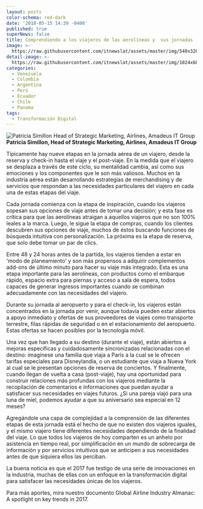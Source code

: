 ```yaml
---
layout: posts
color-schema: red-dark
date: '2018-05-15 14:39 -0400'
published: true
superNews: false
title: Comprendiendo a los viajeros de las aerolíneas y  sus jornadas
image: >-
  https://raw.githubusercontent.com/itnewslat/assets/master/img/540x320/Aterrizaje-p.jpg
detail-image: >-
  https://raw.githubusercontent.com/itnewslat/assets/master/img/1024x680/Aterrizaje-g.jpg
categories:
  - Venezuela
  - Colombia
  - Argentina
  - Perú
  - Ecuador
  - Chile
  - Panama
tags:
  - Transformación Digital
---
```

![Patricia Simillon Head of Strategic Marketing, Airlines, Amadeus IT Group](https://crunchbase-production-res.cloudinary.com/image/upload/c_thumb,h_256,w_256,f_auto,g_faces,z_0.7,q_auto:eco/v1423662568/ehvf14zxdu60fz7wvcg6.png)
**Patricia Simillon, Head of Strategic Marketing, Airlines, Amadeus IT Group**

Típicamente hay nueve etapas en la jornada aérea de un viajero, desde la reserva y check-in hasta el viaje y el post-viaje. En la medida que el viajero se desplaza a través de este ciclo, su mentalidad cambia, así como sus emociones y los componentes que le son más valiosos. Muchos en la industria aérea están desarrollando estrategias de merchandising y de servicios que respondan a las necesidades particulares del viajero en cada una de estas etapas del viaje.

Cada jornada comienza con la etapa de inspiración, cuando los viajeros sopesan sus opciones de viaje antes de tomar una decisión; y esta fase es crítica para que las aerolíneas atraigan a aquellos viajeros que no son 100% leales a la marca. Luego, le sigue la etapa de compras, cuando los clientes descubren sus opciones de viaje, muchos de éstos buscando funciones de búsqueda intuitiva con personalización. La próxima es la etapa de reserva, que solo debe tomar un par de clics.

Entre 48 y 24 horas antes de la partida, los viajeros tienden a estar en 'modo de planeamiento' y son más propensos a adquirir complementos add-ons de último minuto para hacer su viaje más integrado. Esta es una etapa importante para las aerolíneas, con productos como el embarque rápido, espacio extra para piernas y acceso a sala de espera, todos capaces de generar ingresos importantes cuando se combinan adecuadamente con las necesidades del viajero.

Durante su jornada al aeropuerto y para el check-in, los viajeros están concentrados en la jornada por venir, aunque todavía pueden estar abiertos a apoyo inmediato y ofertas de sus proveedores de viajes como transporte terrestre, filas rápidas de seguridad o en el estacionamiento del aeropuerto. Estas ofertas se hacen posibles por la tecnología móvil.

Una vez que han llegado a su destino (durante el viaje), están abiertos a mejoras específicas y cuidadosamente sincronizadas relacionadas con el destino: imagínese una familia que viaja a París a la cual se le ofrecen tarifas especiales para Disneylandia, o un estudiante que viaja a Nueva York al cual se le presentan opciones de reserva de conciertos. Y finalmente, cuando llegan de vuelta a casa (post-viaje), hay una oportunidad para construir relaciones más profundas con los viajeros mediante la recopilación de comentarios e informaciones que puedan ayudar a satisfacer sus necesidades en viajes futuros. ¿Si una pareja viajó para una luna de miel, podemos ayudar a que su aniversario sea especial en 12 meses?

Agregándole una capa de complejidad a la comprensión de las diferentes etapas de esta jornada está el hecho de que no existen dos viajeros iguales, y el mismo viajero tiene diferentes necesidades dependiendo de la finalidad del viaje. Lo que todos los viajeros de hoy comparten es un anhelo por asistencia en tiempo real, por simplificación en un mundo de sobrecarga de información y por servicios intuitivos que se anticipen a sus necesidades antes de que siquiera ellos las perciban.

La buena noticia es que el 2017 fue testigo de una serie de innovaciones en la industria, muchas de ellas con un enfoque en la transformación digital para satisfacer las necesidades únicas de los viajeros.

Para más aportes, mira nuestro documento Global Airline Industry Almanac: A spotlight on key trends in 2017.